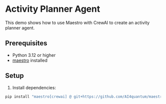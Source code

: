 # Activity Planner Agent

This demo shows how to use Maestro with CrewAI to create an activity planner agent.

## Prerequisites

* Python 3.12 or higher
* [maestro](https://github.com/AI4quantum/maestro) installed

## Setup

1. Install dependencies:
```bash
pip install "maestro[crewai] @ git+https://github.com/AI4quantum/maestro.git@v0.1.0"
```